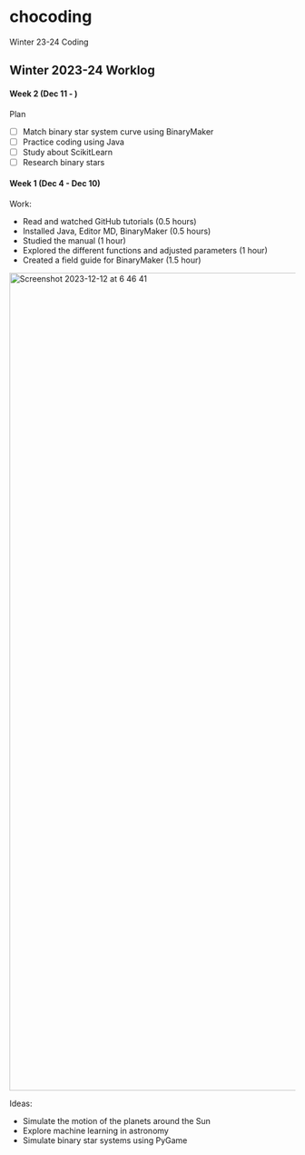 # chocoding
Winter 23-24 Coding

## Winter 2023-24 Worklog
#### Week 2 (Dec 11 - )
Plan
- [ ] Match binary star system curve using BinaryMaker
- [ ] Practice coding using Java
- [ ] Study about ScikitLearn
- [ ] Research binary stars

#### Week 1 (Dec 4 - Dec 10)
Work:
- Read and watched GitHub tutorials (0.5 hours)
- Installed Java, Editor MD, BinaryMaker (0.5 hours)
- Studied the manual (1 hour)
- Explored the different functions and adjusted parameters (1 hour)
- Created a field guide for BinaryMaker (1.5 hour)
<img width="1440" alt="Screenshot 2023-12-12 at 6 46 41" src="https://github.com/yunacho1/yunacho1/assets/150376499/235bec51-bb46-481a-880e-978107dd8bb3">


Ideas:
- Simulate the motion of the planets around the Sun
- Explore machine learning in astronomy
- Simulate binary star systems using PyGame

<!---
yunacho1/yunacho1 is a ✨ special ✨ repository because its `README.md` (this file) appears on your GitHub profile.
You can click the Preview link to take a look at your changes.
--->
